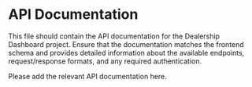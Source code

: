 # API Documentation

This file should contain the API documentation for the Dealership Dashboard project. Ensure that the documentation matches the frontend schema and provides detailed information about the available endpoints, request/response formats, and any required authentication.

Please add the relevant API documentation here.
